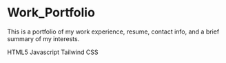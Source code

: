 # Work_Portfolio

This is a portfolio of my work experience, resume, contact info, and a brief summary of my interests.

<!-- Tech stack -->
HTML5
Javascript
Tailwind CSS